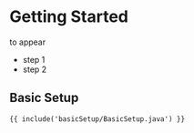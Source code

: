 # Getting Started
to appear

- step 1
- step 2

## Basic Setup
```
{{ include('basicSetup/BasicSetup.java') }}
```